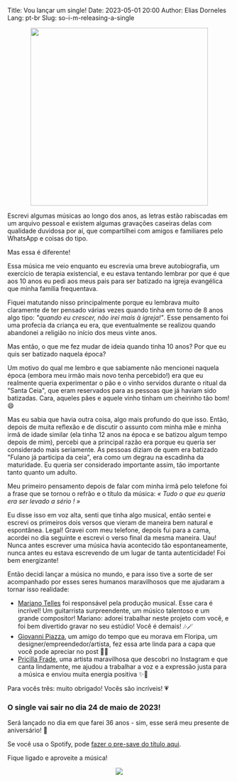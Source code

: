 Title: Vou lançar um single!
Date: 2023-05-01 20:00
Author: Elias Dorneles
Lang: pt-br
Slug: so-i-m-releasing-a-single

<center><img width="400" src="{static}/images/cover_tqqesls.jpg" /></center>

Escrevi algumas músicas ao longo dos anos, as letras estão rabiscadas em um
arquivo pessoal e existem algumas gravações caseiras delas com qualidade
duvidosa por aí, que compartilhei com amigos e familiares pelo WhatsApp e
coisas do tipo.

Mas essa é diferente!

Essa música me veio enquanto eu escrevia uma breve autobiografia, um exercício
de terapia existencial, e eu estava tentando lembrar por que é que aos 10 anos
eu pedi aos meus pais para ser batizado na igreja evangélica que minha família
frequentava.

Fiquei matutando nisso principalmente porque eu lembrava muito claramente de
ter pensado várias vezes quando tinha em torno de 8 anos algo tipo: _"quando eu
crescer, não irei mais à igreja!"_. Esse pensamento foi uma profecia da criança
eu era, que eventualmente se realizou quando abandonei a religião no início dos
meus vinte anos.

Mas então, o que me fez mudar de ideia quando tinha 10 anos? Por que eu quis
ser batizado naquela época?

Um motivo do qual me lembro e que sabiamente não mencionei naquela época
(embora meu irmão mais novo tenha percebido!) era que eu realmente queria
experimentar o pão e o vinho servidos durante o ritual da "Santa Ceia", que
eram reservados para as pessoas que já haviam sido batizadas. Cara, aqueles pães
e aquele vinho tinham um cheirinho tão bom! 😄 

Mas eu sabia que havia outra coisa, algo mais profundo do que isso. Então, depois
de muita reflexão e de discutir o assunto com minha mãe e minha irmã de idade
similar (ela tinha 12 anos na época e se batizou algum tempo depois de mim),
percebi que a principal razão era porque eu queria ser considerado mais
seriamente. As pessoas diziam de quem era batizado "Fulano já participa da
ceia", era como um degrau na escadinha da maturidade. Eu queria ser considerado
importante assim, tão importante tanto quanto um adulto.

Meu primeiro pensamento depois de falar com minha irmã pelo telefone foi a
frase que se tornou o refrão e o título da música: _« Tudo o que eu queria era
ser levado a sério ! »_

Eu disse isso em voz alta, senti que tinha algo musical, então sentei e escrevi
os primeiros dois versos que vieram de maneira bem natural e espontânea. Legal!
Gravei com meu telefone, depois fui para a cama, acordei no dia seguinte e
escrevi o verso final da mesma maneira. Uau! Nunca antes escrever uma música
havia acontecido tão espontaneamente, nunca antes eu estava escrevendo de um
lugar de tanta autenticidade! Foi bem energizante!

Então decidi lançar a música no mundo, e para isso tive a sorte de ser
acompanhado por esses seres humanos maravilhosos que me ajudaram a tornar isso
realidade:

* [Mariano Telles](https://www.marianotelles.com/) foi responsável pela produção musical. Esse cara é incrível! Um guitarrista surpreendente, um músico talentoso e um grande compositor! Mariano: adorei trabalhar neste projeto com você, e foi bem divertido gravar no seu estúdio! Você é demais! 🎶🪄
* [Giovanni Piazza](https://www.behance.net/giopiazza), um amigo do tempo que eu morava em Floripa, um designer/empreendedor/artista, fez essa arte linda para a capa que você pode apreciar no post  🎨😻
* [Pricilla Frade](https://www.instagram.com/priscillafrade/), uma artista maravilhosa que descobri no Instagram e que canta lindamente, me ajudou a trabalhar a voz e a expressão justa para a música e enviou muita energia positiva  ✨💜

Para vocês três: muito obrigado! Vocês são incríveis! 💗

### O single vai sair no dia 24 de maio de 2023!

Será lançado no dia em que farei 36 anos - sim, esse será meu presente de aniversário! 🎁

Se você usa o Spotify, pode [fazer o pre-save do título aqui](https://distrokid.com/hyperfollow/eliasdorneles/tudo-o-que-eu-queria-era-ser-levado-a-srio).

Fique ligado e aproveite a música!

<center><img src="{static}/images/cover_floating_tqqesls.jpg" /></center>

